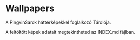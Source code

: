 # Wallpapers

A PingvinSarok háttérképekkel foglalkozó Tárolója.

A feltöltött képek adatait megtekintheted az INDEX.md fájlban.
